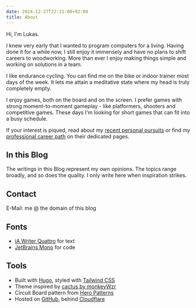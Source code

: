 ```yaml
---
date: 2024-12-27T22:21:00+02:00
title: About
---
```


Hi, I'm Lukas.

I knew very early that I wanted to program computers for a living.
Having done it for a while now, I still enjoy it immensely and have no plans to shift careers to woodworking.
More than ever I enjoy making things simple and working on solutions in a team.

I like endurance cycling.
You can find me on the bike or indoor trainer most days of the week.
It lets me attain a meditative state where my head is truly completely empty.

I enjoy games, both on the board and on the screen.
I prefer games with strong moment-to-moment gameplay - like platformers, shooters and competitive games.
These days I'm looking for short games that can fit into a busy schedule.

If your interest is piqued, read about my [recent personal pursuits](/now) or find my [professional career path](/cv) on their dedicated pages.

## In this Blog

The writings in this Blog represent my own opinions.
The topics range broadly, and so does the quality.
I only write here when inspiration strikes.

## Contact

E-Mail: me @ the domain of this blog

## Fonts

* [iA Writer Quattro](https://github.com/iaolo/iA-Fonts/) for text
* [JetBrains Mono](https://www.jetbrains.com/lp/mono/) for code

## Tools

* Built with [Hugo](https://gohugo.io/), styled with [Tailwind CSS](https://tailwindcss.com/)
* Theme inspired by [cactus by monkeyWzr](https://github.com/monkeyWzr/hugo-theme-cactus)
* Circuit Board pattern from [Hero Patterns](https://heropatterns.com/)
* Hosted on [GitHub](https://pages.github.com/), behind [Cloudflare](https://cloudflare.com/)
